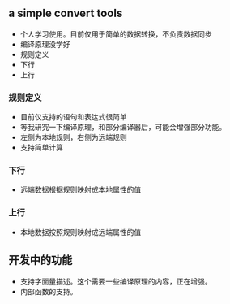 ## a simple convert tools ##

  * 个人学习使用。目前仅用于简单的数据转换，不负责数据同步
  * 编译原理没学好
  * 规则定义
  * 下行
  * 上行

### 规则定义 ###

  * 目前仅支持的语句和表达式很简单
  * 等我研究一下编译原理，和部分编译器后，可能会增强部分功能。
  * 左侧为本地规则，右侧为远端规则
  * 支持简单计算

### 下行 ###

  * 远端数据根据规则映射成本地属性的值

### 上行 ###

  * 本地数据按照规则映射成远端属性的值

## 开发中的功能 ##

  * 支持字面量描述。这个需要一些编译原理的内容，正在增强。
  * 内部函数的支持。
